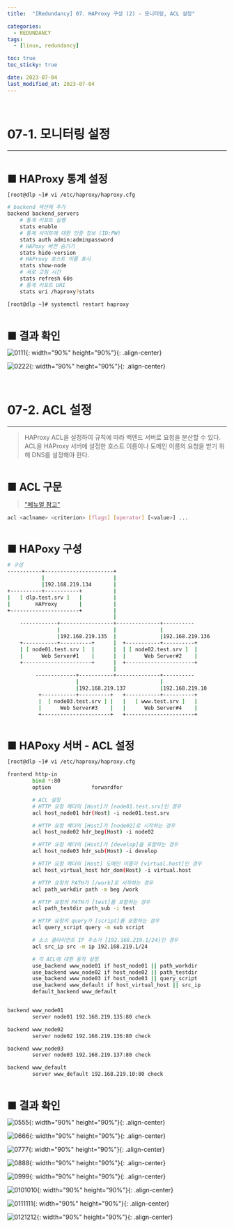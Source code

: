 ```yaml
---
title:  "[Redundancy] 07. HAProxy 구성 (2) - 모니터링, ACL 설정"

categories:
  - REDUNDANCY
tags:
  - [linux, redundancy]

toc: true
toc_sticky: true

date: 2023-07-04
last_modified_at: 2023-07-04
---
```

<br>

# 07-1. 모니터링 설정
---

<style>
table {
    font-size: 12pt;
}
table th:first-of-type {
    width: 5%;
}
table th:nth-of-type(2) {
    width: 15%;
}
table th:nth-of-type(3) {
    width: 50%;
}
table th:nth-of-type(4) {
    width: 30%;
}
big {
    font-size: 18pt;
}
small { 
    font-size: 18px 
}
</style>

<br>

<big> **■ HAProxy 통계 설정** </big> <br>

```bash
[root@dlp ~]# vi /etc/haproxy/haproxy.cfg

# backend 섹션에 추가
backend backend_servers
    # 통계 리포트 실행
    stats enable
    # 통계 사이트에 대한 인증 정보 (ID:PW)
    stats auth admin:adminpassword
    # HAPoxy 버전 숨기기
    stats hide-version
    # HAProxy 호스트 이름 표시
    stats show-node
    # 새로 고침 시간
    stats refresh 60s
    # 통계 리포트 URI
    stats uri /haproxy?stats

[root@dlp ~]# systemctl restart haproxy
```

<br>

<big> **■ 결과 확인** </big> <br>

![0111](https://github.com/revenge1005/System-Redundancy/assets/42735894/cc9f69fc-4e0e-4828-9c17-583715650e92){: width="90%" height="90%"}{: .align-center}

![0222](https://github.com/revenge1005/System-Redundancy/assets/42735894/fe9f279a-bffc-4b3f-87f0-20daff2d5356){: width="90%" height="90%"}{: .align-center}

<br>

# 07-2. ACL 설정
---

> HAProxy ACL을 설정하여 규칙에 따라 백엔드 서버로 요청을 분산할 수 있다. ACL을 HAProxy 서버에 설정한 호스트 이름이나 도메인 이름의 요청을 받기 위해 DNS를 설정해야 한다.

<br>

<big> **■ ACL 구문** </big> <br>

> ["메뉴얼 참고"](https://www.haproxy.com/documentation/hapee/latest/onepage/#7.3.6)

```bash
acl <aclname> <criterion> [flags] [operator] [<value>] ...
```

<br>

<big> **■ HAPoxy 구성** </big> <br>

```bash
# 구성
-----------+----------------------+
           |                      |
           |192.168.219.134       |
+----------+-----------+          |
|   [ dlp.test.srv ]   |          |
|        HAProxy       |          |
+----------------------+          |
                                  |
    ------------+-----------------+--------------+----------
                |                 |              |          
                |192.168.219.135  |              |192.168.219.136 
    +-----------+----------+      |  +-----------+----------+
    | [ node01.test.srv ]  |      |  | [ node02.test.srv ]  |
    |      Web Server#1    |      |  |      Web Server#2    |
    +----------------------+      |  +----------------------+
                                  |
         -------------+-----------+--------------+----------
                      |                          |          
                      |192.168.219.137           |192.168.219.10 
          +-----------+----------+   +-----------+----------+
          |  [ node03.test.srv ] |   |   [ www.test.srv ]   |
          |      Web Server#3    |   |      Web Server#4    |
          +----------------------+   +----------------------+
```

<br>

<big> **■ HAPoxy 서버 - ACL 설정** </big> <br>


```bash
[root@dlp ~]# vi /etc/haproxy/haproxy.cfg

frontend http-in
        bind *:80
        option             forwardfor

        # ACL 설정
        # HTTP 요청 헤더의 [Host]가 [node01.test.srv]인 경우
        acl host_node01 hdr(Host) -i node01.test.srv

        # HTTP 요청 헤더의 [Host]가 [node02]로 시작하는 경우
        acl host_node02 hdr_beg(Host) -i node02

        # HTTP 요청 헤더의 [Host]가 [develop]을 포함하는 경우
        acl host_node03 hdr_sub(Host) -i develop

        # HTTP 요청 헤더의 [Host] 도메인 이름이 [virtual.host]인 경우
        acl host_virtual_host hdr_dom(Host) -i virtual.host

        # HTTP 요청의 PATH가 [/work]로 시작하는 경우
        acl path_workdir path -m beg /work

        # HTTP 요청의 PATH가 [test]를 포함하는 경우
        acl path_testdir path_sub -i test

        # HTTP 요청의 query가 [script]를 포함하는 경우
        acl query_script query -m sub script

        # 소스 클라이언트 IP 주소가 [192.168.219.1/24]인 경우
        acl src_ip src -m ip 192.168.219.1/24

        # 각 ACL에 대한 동작 설정
        use_backend www_node01 if host_node01 || path_workdir
        use_backend www_node02 if host_node02 || path_testdir
        use_backend www_node03 if host_node03 || query_script
        use_backend www_default if host_virtual_host || src_ip
        default_backend www_default


backend www_node01
        server node01 192.168.219.135:80 check

backend www_node02
        server node02 192.168.219.136:80 check

backend www_node03
        server node03 192.168.219.137:80 check

backend www_default
        server www_default 192.168.219.10:80 check
```

<br>

<big> **■ 결과 확인** </big> <br>

![0555](https://github.com/revenge1005/System-Redundancy/assets/42735894/39a3081e-eabe-4d09-87c9-ece4ac637450){: width="90%" height="90%"}{: .align-center}

![0666](https://github.com/revenge1005/System-Redundancy/assets/42735894/92cd4c34-f38a-4a50-ba65-c3ec37db2df0){: width="90%" height="90%"}{: .align-center}

![0777](https://github.com/revenge1005/System-Redundancy/assets/42735894/aa9c3cab-b5ed-4a8e-b1e0-5e2e871b1f98){: width="90%" height="90%"}{: .align-center}

![0888](https://github.com/revenge1005/System-Redundancy/assets/42735894/cc64cf19-e3c4-49cd-894f-2c65b0f5097e){: width="90%" height="90%"}{: .align-center}

![0999](https://github.com/revenge1005/System-Redundancy/assets/42735894/441bdd6f-9eba-4fad-a210-40752cd4d92f){: width="90%" height="90%"}{: .align-center}

![0101010](https://github.com/revenge1005/System-Redundancy/assets/42735894/6e3c14fe-6d48-4552-9271-f64cfb55db60){: width="90%" height="90%"}{: .align-center}

![0111111](https://github.com/revenge1005/System-Redundancy/assets/42735894/3c248854-ba57-4350-8f13-47b8c3c554b3){: width="90%" height="90%"}{: .align-center}

![0121212](https://github.com/revenge1005/System-Redundancy/assets/42735894/cfd24ac2-cc45-4529-8c93-51c4a197a59e){: width="90%" height="90%"}{: .align-center}
